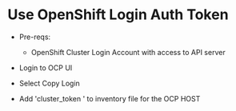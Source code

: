 # Use OpenShift Login Auth Token

- Pre-reqs:
  - OpenShift Cluster Login Account with access to API server

- Login to OCP UI
- Select Copy Login
- Add 'cluster_token ' to inventory file for the OCP HOST
